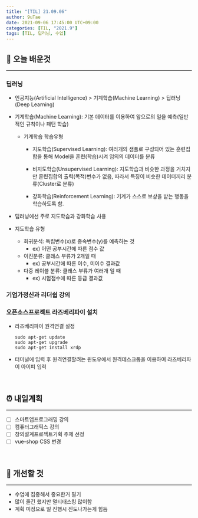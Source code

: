 ```yaml
---
title: "[TIL] 21.09.06"
author: 9uTae
date: 2021-09-06 17:45:00 UTC+09:00
categories: [TIL, "2021.9"]
tags: [TIL, 딥러닝, 수업]
---
```


## 📑 오늘 배운것 

---

### 딥러닝

- 인공지능(Artificial Intelligence) > 기계학습(Machine Learning) > 딥러닝(Deep Learning)

- 기계학습(Machine Learning): 기본 데이터를 이용하여 앞으로의 일을 예측(일반적인 규칙이나 패턴 학습)
    - 기계학습 학습유형

        - 지도학습(Supervised Learning): 여러개의 샘플로 구성되어 있는 훈련집합을 통해 Model을 훈련(학습)시켜 임의의 데이터를 분류

        - 비지도학습(Unsupervised Learning): 지도학습과 비슷한 과정을 거치지만 훈련집합의 출력(목적)변수가 없음, 따라서 특징이 비슷한 데이터끼리 분류(Cluster로 분류)

        - 강화학습(Reinforcement Learning): 기계가 스스로 보상을 받는 행동을 학습하도록 함.

- 딥러닝에선 주로 지도학습과 강화학습 사용

- 지도학습 유형
    - 회귀분석: 독립변수(x)로 종속변수(y)를 예측하는 것
        - ex) 어떤 공부시간에 따른 점수 값
    - 이진분류: 클래스 부류가 2개일 때
        - ex) 공부시간에 따른 이수, 미이수 결과값
    - 다중 레이블 분류: 클래스 부류가 여러개 일 때
        - ex) 시험점수에 따른 등급 결과값 

### 기업가정신과 리더쉽 강의

### 오픈소스프로젝트 라즈베리파이 설치
- 라즈베리파이 원격연결 설정
    
    ```shell
    sudo apt-get update
    sudo apt-get upgrade
    sudo apt-get install xrdp
    ```

- 터미널에 입력 후 원격연결할려는 윈도우에서 원격데스크톱을 이용하여 라즈베리파이 아이피 입력

<br>

## ⏰ 내일계획

---

- [ ] 스마트앱프로그래밍 강의
- [ ] 컴퓨터그래픽스 강의
- [ ] 창의설계프로젝트기획 주제 선정
- [ ] vue-shop CSS 변경

<br>

## 🧷 개선할 것

---

- 수업에 집중해서 중요한거 필기
- 많이 줄긴 했지만 멀티태스킹 많이함
- 계획 미정으로 일 진행시 진도나가는게 힘듬

<br>
